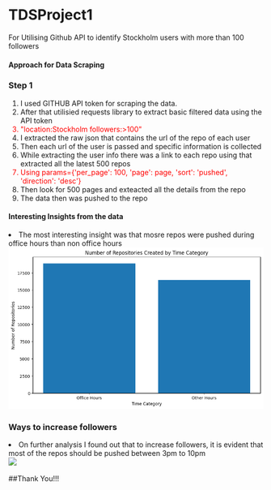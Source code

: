 # TDSProject1
For Utilising Github API to identify Stockholm users with more than 100 followers
#### Approach for Data Scraping
### Step 1
<ol>
<li>I used GITHUB API token for scraping the data.</li>
<li>After that utilisied requests library to extract basic filtered data using the API token</li>
<li style="color:red">"location:Stockholm followers:>100"</li>
<li>I extracted the raw json that contains the url of the repo of each user</li>
<li>Then each url of the user is passed and specific information is collected</li>
<li>While extracting the user info there  was a link to each repo using that extracted all the latest 500 repos</li>
<li style="color:red">Using params={'per_page': 100, 'page': page, 'sort': 'pushed', 'direction': 'desc'}</li>
<li> Then look for 500 pages and exteacted all the details from the repo</li>
<li> The data then was pushed to the repo</li>
</ol>

#### Interesting Insights from the data
<li> The most interesting insight was that mosre repos were pushed during office hours than non office hours</li>
<img src=OfficeHours.png>

### Ways to increase followers

<li> On further analysis I found out that to increase followers, it is evident that most of the repos should be pushed between 3pm to 10pm</li>
<img src=Timeday _vs_followers.png>

##Thank You!!!

